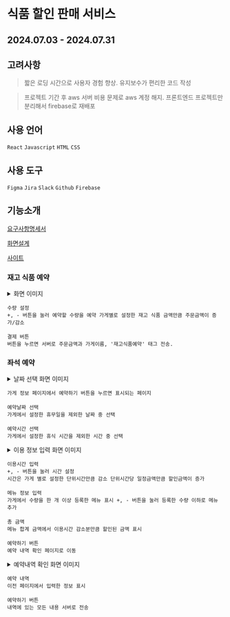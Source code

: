 # 식품 할인 판매 서비스

## 2024.07.03 - 2024.07.31

## 고려사항

> 짧은 로딩 시간으로 사용자 경험 향상. 유지보수가 편리한 코드 작성

> 프로젝트 기간 후 aws 서버 비용 문제로 aws 계정 해지. 프론트엔드 프로젝트만 분리해서 firebase로 재배포

## 사용 언어

`React` `Javascript` `HTML` `CSS`

## 사용 도구

`Figma` `Jira` `Slack` `Github` `Firebase`

## 기능소개

[요구사항명세서](https://docs.google.com/spreadsheets/d/12HDh-J5e2HBW2OwzMB3k8ohW8ONsa6bBMtyKRkdrIZA/edit?usp=sharing)

[화면설계](https://www.figma.com/design/QwVnCaheYzUERUBlr4Kmwe/%ED%99%94%EB%A9%B4%EC%84%A4%EA%B3%84?node-id=0-1&t=5T1C9i6Mf4rlxGdQ-1)

[사이트](https://sale-project-18f1d.web.app/)

### 재고 식품 예약

<details>
<summary>화면 이미지</summary>
  
<img src="readme-img/재고%20구매.png" width="250px">
</details>

```
수량 설정
+, - 버튼을 눌러 예약할 수량을 예약 가게별로 설정한 재고 식품 금액만큼 주문금액이 증가/감소

결제 버튼
버튼을 누르면 서버로 주문금액과 가게이름, '재고식품예약' 태그 전송.
```

### 좌석 예약

<details>
<summary>날짜 선택 화면 이미지</summary>
  
<img src="readme-img/날짜 입력.png" width="250px">
</details>

```
가게 정보 페이지에서 예약하기 버튼을 누르면 표시되는 페이지

예약날짜 선택
가게에서 설정한 휴무일을 제외한 날짜 중 선택

예약시간 선택
가게에서 설정한 휴식 시간을 제외한 시간 중 선택
```

<details>
<summary>이용 정보 입력 화면 이미지</summary>
  
<img src="readme-img/메뉴 선택.png" width="250px">
</details>

```
이용시간 입력
+, - 버튼을 눌러 시간 설정
시간은 가게 별로 설정한 단위시간만큼 감소 단위시간당 일정금액만큼 할인금액이 증가

메뉴 정보 입력
가게에서 수량을 한 개 이상 등록한 메뉴 표시 +, - 버튼을 눌러 등록한 수량 이하로 메뉴 추가

총 금액
메뉴 합계 금액에서 이용시간 감소분만큼 할인된 금액 표시

예약하기 버튼
예약 내역 확인 페이지로 이동
```

<details>

<summary>예약내역 확인 화면 이미지</summary>
<img src="readme-img/예약 영수증.png" width="250px">
</details>

```
예약 내역
이전 페이지에서 입력한 정보 표시

예약하기 버튼
내역에 있는 모든 내용 서버로 전송
```
